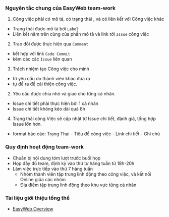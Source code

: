 
### Nguyên tắc chung của EasyWeb team-work

1. Công việc phải có mô tả, có trạng thái , và có liên kết với Công việc khác
 - Trạng thái được mô tả bởi `Label`
 - Liên kết nằm trên cùng của phần mô tả và link tới `Issue` công việc

2. Trao đổi được thực hiện qua `Comment` 
 - kết hợp với link `Code Commit`
 - kèm các các `Issue` liên quan

3. Trách nhiệm tạo Công việc cho mình
 - từ yêu cầu do thành viên khác đưa ra
 - tự đề ra để cải thiện công việc.
 
2. Yêu cầu được chia nhỏ và giao cho từng cá nhân. 
 - Issue chi tiết phải thực hiện bởi 1 cá nhân
 - Issue chi tiết không kéo dài quá 8h
  
4. Trạng thái công Việc sẽ cập nhật từ Issue chi tiết, đánh giá, tổng hợp Issue lớn hơn.
 - format báo cáo:   Trạng Thai - Tiêu đề công việc - Link chi tiết - Ghi chú

### Quy định hoạt động team-work
 - Chuẩn bị nội dung tóm lượt trước buổi họp
 - Họp đầy đủ team, định kỳ vào thứ tư hàng tuần từ 18h-20h
 - Làm việc trực tiếp vào thứ 7 hàng tuần
   - Nhóm thành viên tập trung linh động theo công việc, và kết nối Online giữa các nhóm
   - Địa điểm tập trung linh động theo khu vực từng cá nhân
  
  
### Tài liệu giới thiệu tổng thể

- [EasyWeb Overview](https://github.com/easywebhub/tasks/wiki)
